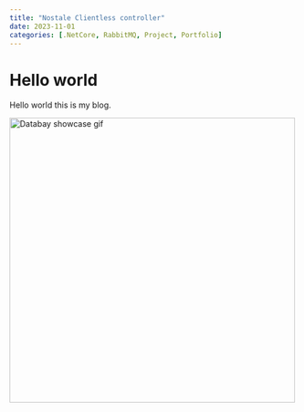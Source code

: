 ```yaml
---
title: "Nostale Clientless controller"
date: 2023-11-01
categories: [.NetCore, RabbitMQ, Project, Portfolio]
---
```


# Hello world

Hello world this is my blog.

<img src="https://github.com/RomainM4/Assets/blob/main/NostaleWorker.gif" alt="Databay showcase gif" title="Databay showcase gif" width="500"/>